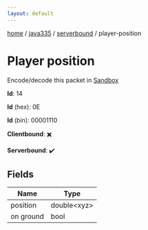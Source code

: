 ```yaml
---
layout: default
---
```


[home](/)  /  [java335](/protocol/java335)  /  [serverbound](/protocol/java335/serverbound)  /  player-position

# Player position

Encode/decode this packet in [Sandbox](../../../sandbox/java335#serverbound.player_position)

**Id**: 14

**Id** (hex): 0E

**Id** (bin): 00001110

**Clientbound**: ✖️

**Serverbound**: ✔️

## Fields

Name | Type
---|---
position | double&lt;xyz&gt;
on ground | bool
